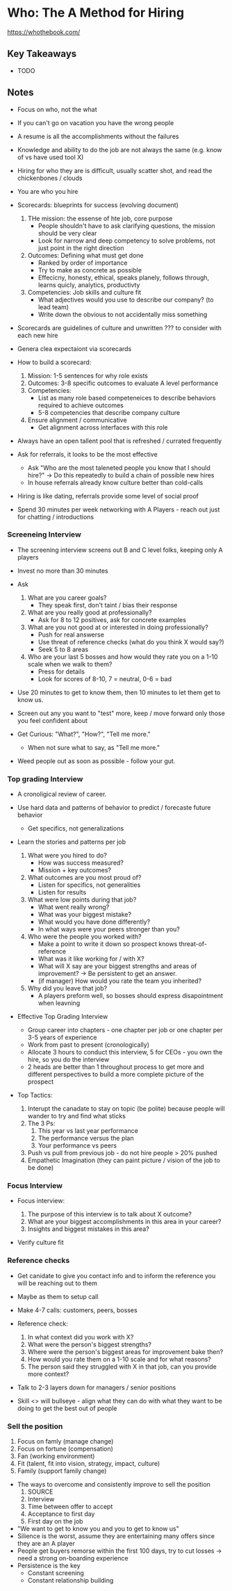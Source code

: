 # Who: The A Method for Hiring

<https://whothebook.com/>

## Key Takeaways

* TODO

## Notes

* Focus on who, not the what
* If you can't go on vacation you have the wrong people
* A resume is all the accomplishments without the failures
* Knowledge and ability to do the job are not always the same (e.g. know of vs have used tool X)
* Hiring for who they are is difficult, usually scatter shot, and read the chickenbones / clouds
* You are who you hire

* Scorecards: blueprints for success (evolving document)
  1. THe mission: the essense of hte job, core purpose
      * People shouldn't have to ask clarifying questions, the mission should be very clear
      * Look for narrow and deep competency to solve problems, not just point in the right direction
  2. Outcomes: Defining what must get done
      * Ranked by order of importance
      * Try to make as concrete as possible
      * Effecicny, honesty, ethical, speaks planely, follows through, learns quicly, analytics, productivty
  3. Competencies: Job skills and culture fit
      * What adjectives would you use to describe our company? (to lead team)
      * Write down the obvious to not accidentally miss something
* Scorecards are guidelines of culture and unwritten ??? to consider with each new hire
* Genera clea expectaiont via scorecards

* How to build a scorecard:
  1. Mission: 1-5 sentences for why role exists
  2. Outcomes: 3-8 specific outcomes to evaluate A level performance
  3. Competencies:
      * List as many role based competeneices to describe behaviors required to achieve outcomes
      * 5-8 competencies that describe company culture
  4. Ensure alignment / communicative
      * Get alignment across interfaces with this role

* Always have an open tallent pool that is refreshed / currated frequently
* Ask for referrals, it looks to be the most effective
  * Ask "Who are the most taleneted people you know that I should hire?" -> Do this repeatedly to build a chain of possible new hires
  * In house referrals already know culture better than cold-calls
* Hiring is like dating, referrals provide some level of social proof
* Spend 30 minutes per week networking with A Players - reach out just for chatting / introductions

### Screeneing Interview

* The screening interview screens out B and C level folks, keeping only A players
* Invest no more than 30 minutes

* Ask
  1. What are you career goals?
      * They speak first, don't taint / bias their response
  2. What are you really good at professionally?
      * Ask for 8 to 12 positives, ask for concrete examples
  3. What are you not good at or interested in doing professionally?
      * Push for real answerse
      * Use threat of reference checks (what do you think X would say?)
      * Seek 5 to 8 areas
  4. Who are your last 5 bosses and how would they rate you on a 1-10 scale when we walk to them?
      * Press for details
      * Look for scores of 8-10, 7 = neutral, 0-6 = bad

* Use 20 minutes to get to know them, then 10 minutes to let them get to know us.
* Screen out any you want to "test" more, keep / move forward only those you feel confident about
* Get Curious: "What?", "How?", "Tell me more."
  * When not sure what to say, as "Tell me more."
* Weed people out as soon as possible - follow your gut.

### Top grading Interview

* A cronoligical review of career.
* Use hard data and patterns of behavior to predict / forecaste future behavior
  * Get specifics, not generalizations

* Learn the stories and patterns per job
  1. What were you hired to do?
      * How was success measured?
      * Mission + key outcomes?
  2. What outcomes are you most proud of?
      * Listen for specifics, not generalities
      * Listen for results
  3. What were low points during that job?
      * What went really wrong?
      * What was your biggest mistake?
      * What would you have done differently?
      * In what ways were your peers stronger than you?
  4. Who were the people you worked with?
      * Make a point to write it down so prospect knows threat-of-reference
      * What was it like working for / with X?
      * What will X say are your biggest strengths and areas of improvement? -> Be persistent to get an answer.
      * (if manager) How would you rate the team you inherited?
  5. Why did you leave that job?
      * A players preform well, so bosses should express disapointment when leavning

* Effective Top Grading Interview
  * Group career into chapters - one chapter per job or one chapter per 3-5 years of experience
  * Work from past to present (cronologically)
  * Allocate 3 hours to conduct this interview, 5 for CEOs - you own the hire, so you do the interview
  * 2 heads are better than 1 throughout process to get more and different perspectives to build a more complete picture of the prospect

* Top Tactics:
  1. Interupt the canadate to stay on topic (be polite) because people will wander to try and find what sticks
  2. The 3 Ps:
      1. This year vs last year performance
      2. The performance versus the plan
      3. Your performance vs peers
  3. Push vs pull from previous job - do not hire people > 20% pushed
  4. Empathetic Imagination (they can paint picture / vision of the job to be done)

### Focus Interview

* Focus interview:
  1. The purpose of this interview is to talk about X outcome?
  2. What are your biggest accomplishments in this area in your career?
  3. Insights and biggest mistakes in this area?

* Verify culture fit

### Reference checks

* Get canidate to give you contact info and to inform the reference you will be reaching out to them
* Maybe as them to setup call
* Make 4-7 calls: customers, peers, bosses

* Reference check:
  1. In what context did you work with X?
  2. What were the person's biggest strengths?
  3. Where were the person's biggest areas for improvement bake then?
  4. How would you rate them on a 1-10 scale and for what reasons?
  5. The person said they struggled with X in that job, can you provide more context?
* Talk to 2-3 layers down for managers / senior positions

* Skill <> will bullseye - align what they can do with what they want to be doing to get the best out of people

### Sell the position

1. Focus on famly (manage change)
2. Focus on fortune (compensation)
3. Fan (working environment)
4. Fit (talent, fit into vision, strategy, impact, culture)
5. Family (support family change)

* The ways to overcome and consistently improve to sell the position
  1. SOURCE
  2. Interview
  3. Time between offer to accept
  4. Acceptance to first day
  5. First day on the job
* "We want to get to know you and you to get to know us"
* Silience is the worst, assume they are entertaining many offers since they are an A player
* People get buyers remorse within the first 100 days, try to cut losses -> need a strong on-boarding experience
* Persistence is the key
  * Constant screening
  * Constant relationship building
